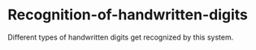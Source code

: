# Recognition-of-handwritten-digits
Different types of handwritten digits get recognized by this system.
